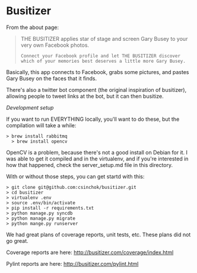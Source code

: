 # Busitizer

From the about page:

<blockquote>
	THE BUSITIZER applies star of stage and screen Gary Busey to your very own Facebook photos.

	Connect your Facebook profile and let THE BUSITIZER discover which of your memories best deserves a little more Gary Busey.
</blockquote>

Basically, this app connects to Facebook, grabs some pictures, and pastes Gary Busey on the faces that it finds.

There's also a twitter bot component (the original inspiration of busitizer), allowing people to tweet links at the bot, but it can then busitize.

*Development setup*

If you want to run EVERYTHING locally, you'll want to do these, but the compilation will take a while:

    > brew install rabbitmq
	  > brew install opencv
	
OpenCV is a problem, because there's not a good install on Debian for it. I was able to get it compiled and in the virtualenv, and if you're interested in how that happened, check the server_setup.md file in this directory.

With or without those steps, you can get startd with this:

    > git clone git@github.com:csinchok/busitizer.git
	> cd busitizer
	> virtualenv .env
	> source .env/bin/activate
	> pip install -r requirements.txt
	> python manage.py syncdb
	> python manage.py migrate
	> python mange.py runserver

We had great plans of coverage reports, unit tests, etc. These plans did not go great.	

Coverage reports are here: http://busitizer.com/coverage/index.html

Pylint reports are here: http://busitizer.com/pylint.html